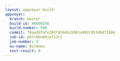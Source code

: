 ```yaml
---
layout: appveyor-build
appveyor:
  branch: master
  build-id: 46606556
  build-number: 590
  commit: f8aad9fafe283f456dbcb961a902c953d6871bb6
  job-id: p67r66n66jef12rj
  job-number: 5
  os-name: Windows
  test-result: 0
---
```

